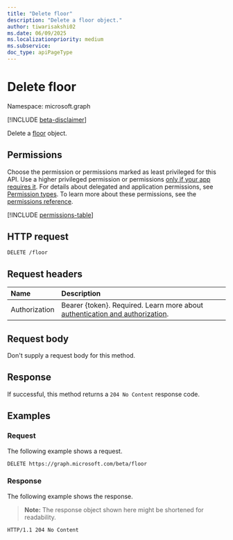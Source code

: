 ```yaml
---
title: "Delete floor"
description: "Delete a floor object."
author: tiwarisakshi02
ms.date: 06/09/2025
ms.localizationpriority: medium
ms.subservice:
doc_type: apiPageType
---
```


# Delete floor

Namespace: microsoft.graph

[!INCLUDE [beta-disclaimer](../../includes/beta-disclaimer.md)]

Delete a [floor](../resources/floor.md) object.

## Permissions

Choose the permission or permissions marked as least privileged for this API. Use a higher privileged permission or permissions [only if your app requires it](/graph/permissions-overview#best-practices-for-using-microsoft-graph-permissions). For details about delegated and application permissions, see [Permission types](/graph/permissions-overview#permission-types). To learn more about these permissions, see the [permissions reference](/graph/permissions-reference).

<!-- {
  "blockType": "permissions",
  "name": "floor-delete-permissions"
}
-->
[!INCLUDE [permissions-table](../includes/permissions/floor-delete-permissions.md)]

## HTTP request

<!-- {
  "blockType": "ignored"
}
-->
``` http
DELETE /floor
```

## Request headers

|Name|Description|
|:---|:---|
|Authorization|Bearer {token}. Required. Learn more about [authentication and authorization](/graph/auth/auth-concepts).|

## Request body

Don't supply a request body for this method.

## Response

If successful, this method returns a `204 No Content` response code.

## Examples

### Request

The following example shows a request.
<!-- {
  "blockType": "request",
  "name": "delete_floor"
}
-->
``` http
DELETE https://graph.microsoft.com/beta/floor
```


### Response

The following example shows the response.
>**Note:** The response object shown here might be shortened for readability.
<!-- {
  "blockType": "response",
  "truncated": true
}
-->
``` http
HTTP/1.1 204 No Content
```

